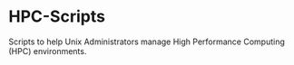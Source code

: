 HPC-Scripts
===========

Scripts to help Unix Administrators manage High Performance Computing (HPC) environments.
